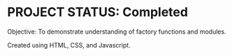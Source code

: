 # PROJECT STATUS: Completed

Objective: To demonstrate understanding of factory functions and modules.

Created using HTML, CSS, and Javascript.